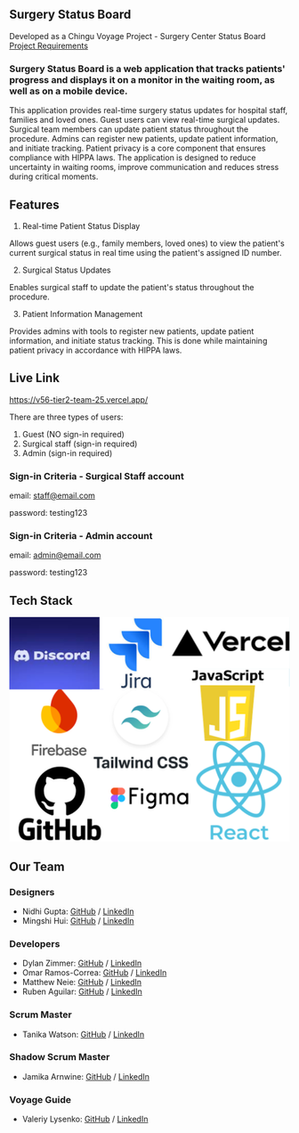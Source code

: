 ## Surgery Status Board
Developed as a Chingu Voyage Project - Surgery Center Status Board [Project Requirements](https://github.com/chingu-voyages/voyage-project-surgerystatus)

### Surgery Status Board is a web application that tracks patients' progress and displays it on a monitor in the waiting room, as well as on a mobile device.

This application provides real-time surgery status updates for hospital staff, families and loved ones. Guest users can view real-time surgical updates. Surgical team members can update patient status throughout the procedure. Admins can register new patients, update patient information, and initiate tracking. Patient privacy is a core component that ensures compliance with HIPPA laws. The application is designed to reduce uncertainty in waiting rooms, improve communication and reduces stress during critical moments.


## Features

1. Real-time Patient Status Display

Allows guest users (e.g., family members, loved ones) to view the patient's current surgical status in real time using the patient's assigned ID number.

2. Surgical Status Updates

Enables surgical staff to update the patient's status throughout the procedure.

3. Patient Information Management

Provides admins with tools to register new patients, update patient information, and initiate status tracking. This is done while maintaining patient privacy in accordance with HIPPA laws.

## Live Link
https://v56-tier2-team-25.vercel.app/

There are three types of users:

1. Guest (NO sign-in required)
2. Surgical staff (sign-in required)
3. Admin (sign-in required)

### Sign-in Criteria - Surgical Staff account

email: staff@email.com

password: testing123



### Sign-in Criteria - Admin account
email: admin@email.com

password: testing123

## Tech Stack
![screenshot of canva image of tech stack.](https://github.com/chingu-voyages/V56-tier2-team-25/blob/dev/Tech%20Stack.png)





## Our Team


### Designers
- Nidhi Gupta: [GitHub](https://github.com/Nidh12) / [LinkedIn](https://linkedin.com/in/nidhi-gupta-46423b24/)
- Mingshi Hui: [GitHub](https://github.com/mingshi0821) / [LinkedIn](https://www.linkedin.com/in/mingshi-hui/)

### Developers
- Dylan Zimmer: [GitHub](https://github.com/DylanZimmer) / [LinkedIn](https://www.linkedin.com/in/dylanzimmereads/)
- Omar Ramos-Correa: [GitHub](https://github.com/oramos-correa) / [LinkedIn](https://www.linkedin.com/in/omar-ramos-correa-80a852229)
- Matthew Neie: [GitHub](https://github.com/MatthewNeie) / [LinkedIn](https://linkedin.com/in/matthew-neie)
- Ruben Aguilar: [GitHub](https://github.com/rubenaguilardev) / [LinkedIn](https://www.linkedin.com/in/rubenaguilar-/)

### Scrum Master
- Tanika Watson: [GitHub](https://github.com/twatson07017) / [LinkedIn](https://www.linkedin.com/in/tanika-watson/)

### Shadow Scrum Master
- Jamika Arnwine: [GitHub](https://github.com/msjaydee) / [LinkedIn](https://linkedin.com/in/jamika-arnwine/)

### Voyage Guide
- Valeriy Lysenko: [GitHub](https://github.com/Valeriusdev) / [LinkedIn](https://www.linkedin.com/in/valeriylysenko/)

